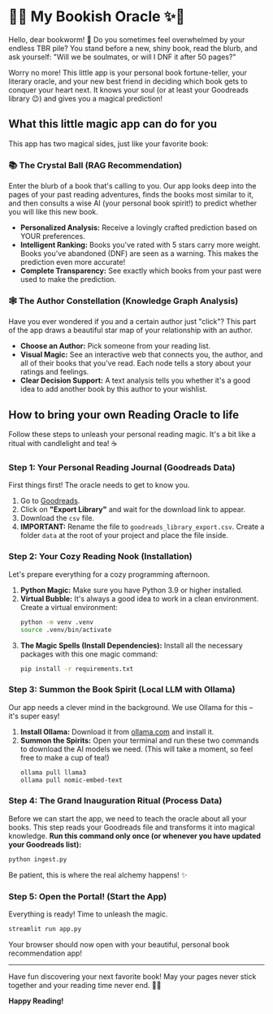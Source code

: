 # 🔮✨ My Bookish Oracle ✨🔮

Hello, dear bookworm\! 🌸 Do you sometimes feel overwhelmed by your endless TBR pile? You stand before a new, shiny book, read the blurb, and ask yourself: "Will we be soulmates, or will I DNF it after 50 pages?"

Worry no more\! This little app is your personal book fortune-teller, your literary oracle, and your new best friend in deciding which book gets to conquer your heart next. It knows your soul (or at least your Goodreads library 😉) and gives you a magical prediction\!

## What this little magic app can do for you

This app has two magical sides, just like your favorite book:

### 📚 The Crystal Ball (RAG Recommendation)

Enter the blurb of a book that's calling to you. Our app looks deep into the pages of your past reading adventures, finds the books most similar to it, and then consults a wise AI (your personal book spirit\!) to predict whether you will like this new book.

- **Personalized Analysis:** Receive a lovingly crafted prediction based on YOUR preferences.
- **Intelligent Ranking:** Books you've rated with 5 stars carry more weight. Books you've abandoned (DNF) are seen as a warning. This makes the prediction even more accurate\!
- **Complete Transparency:** See exactly which books from your past were used to make the prediction.

### 🕸️ The Author Constellation (Knowledge Graph Analysis)

Have you ever wondered if you and a certain author just "click"? This part of the app draws a beautiful star map of your relationship with an author.

- **Choose an Author:** Pick someone from your reading list.
- **Visual Magic:** See an interactive web that connects you, the author, and all of their books that you've read. Each node tells a story about your ratings and feelings.
- **Clear Decision Support:** A text analysis tells you whether it's a good idea to add another book by this author to your wishlist.

## How to bring your own Reading Oracle to life

Follow these steps to unleash your personal reading magic. It's a bit like a ritual with candlelight and tea\! ☕️

### Step 1: Your Personal Reading Journal (Goodreads Data)

First things first\! The oracle needs to get to know you.

1.  Go to [Goodreads](https://www.goodreads.com/review/import).
2.  Click on **"Export Library"** and wait for the download link to appear.
3.  Download the `csv` file.
4.  **IMPORTANT:** Rename the file to `goodreads_library_export.csv`. Create a folder `data` at the root of your project and place the file inside.

### Step 2: Your Cozy Reading Nook (Installation)

Let's prepare everything for a cozy programming afternoon.

1.  **Python Magic:** Make sure you have Python 3.9 or higher installed.
2.  **Virtual Bubble:** It's always a good idea to work in a clean environment. Create a virtual environment:
    ```bash
    python -m venv .venv
    source .venv/bin/activate
    ```
3.  **The Magic Spells (Install Dependencies):** Install all the necessary packages with this one magic command:
    ```bash
    pip install -r requirements.txt
    ```

### Step 3: Summon the Book Spirit (Local LLM with Ollama)

Our app needs a clever mind in the background. We use Ollama for this – it's super easy\!

1.  **Install Ollama:** Download it from [ollama.com](https://ollama.com/) and install it.
2.  **Summon the Spirits:** Open your terminal and run these two commands to download the AI models we need. (This will take a moment, so feel free to make a cup of tea\!)
    ```bash
    ollama pull llama3
    ollama pull nomic-embed-text
    ```

### Step 4: The Grand Inauguration Ritual (Process Data)

Before we can start the app, we need to teach the oracle about all your books. This step reads your Goodreads file and transforms it into magical knowledge.
**Run this command only once (or whenever you have updated your Goodreads list):**

```bash
python ingest.py
```

Be patient, this is where the real alchemy happens\! ✨

### Step 5: Open the Portal\! (Start the App)

Everything is ready\! Time to unleash the magic.

```bash
streamlit run app.py
```

Your browser should now open with your beautiful, personal book recommendation app\!

---

Have fun discovering your next favorite book\! May your pages never stick together and your reading time never end. 💖📖

**Happy Reading\!**
